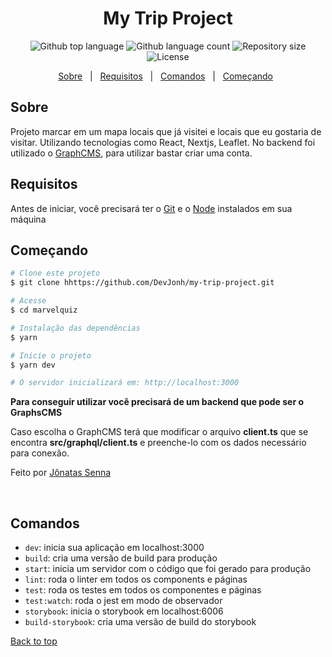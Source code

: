 <h1 align="center">My Trip Project</h1>

<p align="center">
  <img alt="Github top language" src="https://img.shields.io/github/languages/top/DevJonh/marvelquiz-base?color=56BEB8">

  <img alt="Github language count" src="https://img.shields.io/github/languages/count/DevJonh/marvelquiz-base?color=56BEB8">

  <img alt="Repository size" src="https://img.shields.io/github/repo-size/DevJonh/marvelquiz-base?color=56BEB8">

  <img alt="License" src="https://img.shields.io/github/license/DevJonh/marvelquiz-base?color=56BEB8">
</p>

<p align="center">
  <a href="#dart-about">Sobre</a> &#xa0; | &#xa0;
  <a href="#white_check_mark-requirements">Requisitos</a> &#xa0; | &#xa0;
  <a href="#checkered_flag-starting">Comandos</a> &#xa0; | &#xa0;
  <a href="#checkered_flag-starting">Começando</a> &#xa0;
</p>



## Sobre

Projeto marcar em um mapa locais que já visitei e locais que eu gostaria de visitar. Utilizando tecnologias como React, Nextjs, Leaflet.
No backend foi utilizado o [GraphCMS](https://graphcms.com/), para utilizar bastar criar uma conta.

## Requisitos

Antes de iniciar, você precisará ter o [Git](https://git-scm.com) e o [Node](https://nodejs.org/en/) instalados em sua máquina

## Começando

```bash
# Clone este projeto
$ git clone hhttps://github.com/DevJonh/my-trip-project.git

# Acesse
$ cd marvelquiz

# Instalação das dependências
$ yarn

# Inicie o projeto
$ yarn dev

# O servidor inicializará em: http://localhost:3000
```

**Para conseguir utilizar você precisará de um backend que pode ser o GraphsCMS**

Caso escolha o GraphCMS terá que modificar o arquivo **client.ts** que se encontra **src/graphql/client.ts** e preenche-lo com os dados necessário para conexão.


Feito por <a href="https://github.com/DevJonh" target="_blank">Jônatas Senna</a>

&#xa0;

## Comandos

- `dev`: inicia sua aplicação em localhost:3000
- `build`: cria uma versão de build para produção
- `start`: inicia um servidor com o código que foi gerado para produção
- `lint`: roda o linter em todos os components e páginas
- `test`: roda os testes em todos os componentes e páginas
- `test:watch`: roda o jest em modo de observador
- `storybook`: inicia o storybook em localhost:6006
- `build-storybook`: cria uma versão de build do storybook

<a href="#top">Back to top</a>
